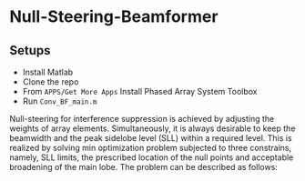 # Null-Steering-Beamformer

## Setups
* Install Matlab 
* Clone the repo
* From `APPS/Get More Apps` Install Phased Array System Toolbox
* Run `Conv_BF_main.m`




Null-steering    for    interference    suppression    is achieved  by  adjusting  the  weights  of  array  elements. Simultaneously,   it   is   always   desirable   to   keep   the beamwidth  and  the  peak  sidelobe  level  (SLL)  within  a   required   level.   This   is   realized   by   solving   min optimization   problem   subjected   to   three   constrains, namely,  SLL  limits,  the  prescribed  location  of  the  null points and acceptable broadening of the main lobe. The problem can be described as follows:

